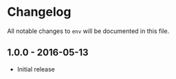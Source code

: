 # Changelog

All notable changes to `env` will be documented in this file.

## 1.0.0 - 2016-05-13

- Initial release
